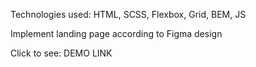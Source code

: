 Technologies used: HTML, SCSS, Flexbox, Grid, BEM, JS

Implement landing page according to Figma design

Click to see: DEMO LINK
